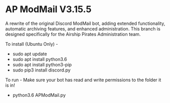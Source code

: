 # AP ModMail V3.15.5
A rewrite of the original Discord ModMail bot, adding extended functionality, automatic archiving features, and enhanced administration. This branch is designed specifically for the Airship Pirates Administration team.

To install (Ubuntu Only) - 
- sudo apt update
- sudo apt install python3.6
- sudo apt install python3-pip
- sudo pip3 install discord.py

To run - 
Make sure your bot has read and write permissions to the folder it is in!
- python3.6 APModMail.py
